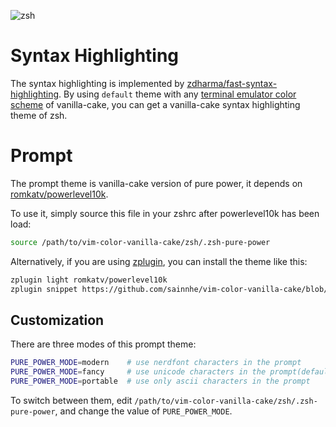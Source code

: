 ![zsh](https://user-images.githubusercontent.com/37491630/62612173-72dc0c00-b8f6-11e9-8100-d9db89ded678.png)

# Syntax Highlighting

The syntax highlighting is implemented by [zdharma/fast-syntax-highlighting](https://github.com/zdharma/fast-syntax-highlighting). By using `default` theme with any [terminal emulator color scheme](https://github.com/sainnhe/vim-color-vanilla-cake#terminal-emulators) of vanilla-cake, you can get a vanilla-cake syntax highlighting theme of zsh.

# Prompt

The prompt theme is vanilla-cake version of pure power, it depends on [romkatv/powerlevel10k](https://github.com/romkatv/powerlevel10k).

To use it, simply source this file in your zshrc after powerlevel10k has been load:

```zsh
source /path/to/vim-color-vanilla-cake/zsh/.zsh-pure-power
```

Alternatively, if you are using [zplugin](https://github.com/zdharma/zplugin), you can install the theme like this:

```zsh
zplugin light romkatv/powerlevel10k
zplugin snippet https://github.com/sainnhe/vim-color-vanilla-cake/blob/master/zsh/.zsh-pure-power
```

## Customization

There are three modes of this prompt theme:

```zsh
PURE_POWER_MODE=modern    # use nerdfont characters in the prompt
PURE_POWER_MODE=fancy     # use unicode characters in the prompt(default)
PURE_POWER_MODE=portable  # use only ascii characters in the prompt
```

To switch between them, edit `/path/to/vim-color-vanilla-cake/zsh/.zsh-pure-power`, and change the value of `PURE_POWER_MODE`.
